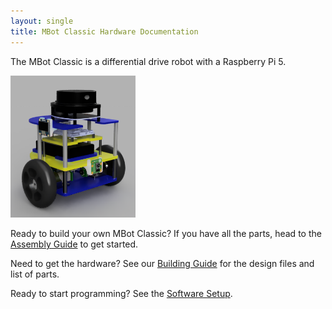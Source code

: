 ```yaml
---
layout: single
title: MBot Classic Hardware Documentation
---
```


The MBot Classic is a differential drive robot with a Raspberry Pi 5.

<a class="image-link">
  <img src="/assets/images/mbotclassic_raspi5.PNG" alt="" style="max-width:200px;" class="align-center"/>
</a>

Ready to build your own MBot Classic? If you have all the parts, head to the [Assembly Guide](/docs/hardware/classic/assembly) to get started.

Need to get the hardware? See our [Building Guide](/docs/hardware/classic/building) for the design files and list of parts.

Ready to start programming? See the [Software Setup](https://rob550-docs.github.io/docs/staff-guide/dev-setup-pi5-classic.html).

